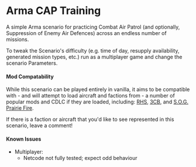 # Arma CAP Training

A simple Arma scenario for practicing Combat Air Patrol (and optionally, Suppression of Enemy Air Defences) across an endless number of missions.

To tweak the Scenario's difficulty (e.g. time of day, resupply availability, generated mission types, etc.) run as a multiplayer game and change the scenario Parameters.

#### Mod Compatability
While this scenario can be played entirely in vanilla, it aims to be compatible with - and will attempt to load aircraft and factions from - a number of popular mods and CDLC if they are loaded, including: [RHS](https://steamcommunity.com/workshop/filedetails/?id=843770737), [3CB](https://steamcommunity.com/workshop/filedetails/?id=909680404), and [S.O.G. Prairie Fire](https://store.steampowered.com/app/1227700/Arma_3_Creator_DLC_SOG_Prairie_Fire/).

If there is a faction or aircraft that you'd like to see represented in this scenario, leave a comment!

#### Known Issues
* Multiplayer:
  - Netcode not fully tested; expect odd behaviour
